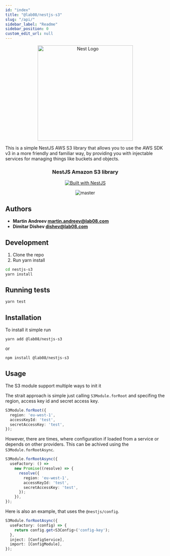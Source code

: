 ```yaml
---
id: "index"
title: "@lab08/nestjs-s3"
slug: "/api/"
sidebar_label: "Readme"
sidebar_position: 0
custom_edit_url: null
---
```


<div align="center">
  <a href="http://nestjs.com/" target="_blank">
    <img src="https://nestjs.com/img/logo_text.svg" width="300" alt="Nest Logo" />
  </a>
</div>

This is a simple NestJS AWS S3 library that allows you to use the AWS SDK v3 in a more friendly and familiar way, by providing you with injectable services for managing things like buckets and objects.

<h3 align="center">NestJS Amazon S3 library</h3>

<div align="center">
  <a href="https://nestjs.com" target="_blank">
    <img src="https://img.shields.io/badge/built%20with-NestJs-red.svg" alt="Built with NestJS" />
  </a>

![master](https://github.com/LabO8/nestjs-s3/actions/workflows/test.yml/badge.svg?branch=master)

</div>

## Authors

- **Martin Andreev <martin.andreev@lab08.com>**
- **Dimitar Dishev <dishev@lab08.com>**

## Development

1. Clone the repo
2. Run yarn install

```bash
cd nestjs-s3
yarn install
```

## Running tests

```bash
yarn test
```

## Installation

To install it simple run

```shell
yarn add @lab08/nestjs-s3
```

or

```shell
npm install @lab08/nestjs-s3
```

## Usage

The S3 module support multiple ways to init it

The strait approach is simple just calling `S3Module.forRoot` and specifing the region, access key id and secret access key.

```typescript
S3Module.forRoot({
  region: 'eu-west-1',
  accessKeyId: 'test',
  secretAccessKey: 'test',
});
```

However, there are times, where configuration if loaded from a service or depends on other providers. This can be achived using the `S3Module.forRootAsync`.

```typescript
S3Module.forRootAsync({
  useFactory: () =>
    new Promise((resolve) => {
      resolve({
        region: 'eu-west-1',
        accessKeyId: 'test',
        secretAccessKey: 'test',
      });
    }),
});
```

Here is also an example, that uses the `@nestjs/config`.

```typescript
S3Module.forRootAsync({
  useFactory: (config) => {
    return config.get<S3Config>('config-key');
  },
  inject: [ConfigService],
  import: [ConfigModule],
});
```
